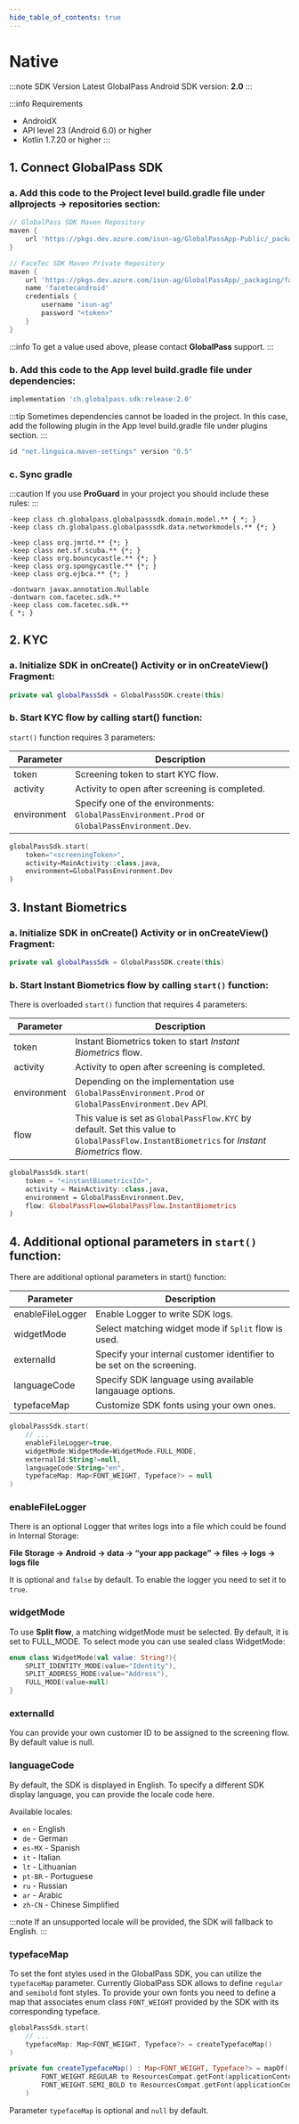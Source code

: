 ```yaml
---
hide_table_of_contents: true
---
```


# Native

:::note SDK Version
Latest GlobalPass Android SDK version: **2.0**
:::

:::info Requirements
- AndroidX
- API level 23 (Android 6.0) or higher
- Kotlin 1.7.20 or higher
:::

## 1. Connect GlobalPass SDK

### a. Add this code to the Project level build.gradle file under allprojects -> repositories section:

```gradle
// GlobalPass SDK Maven Repository
maven {
    url 'https://pkgs.dev.azure.com/isun-ag/GlobalPassApp-Public/_packaging/GlobalPassAndroidSDK/maven/v1'
}

// FaceTec SDK Maven Private Repository
maven {
    url 'https://pkgs.dev.azure.com/isun-ag/GlobalPassApp/_packaging/facetecandroid/maven/v1'
    name 'facetecandroid'
    credentials {
        username "isun-ag"
        password "<token>"
    }
}
```

:::info
To get a <token> value used above, please contact **GlobalPass** support.
:::

### b. Add this code to the App level build.gradle file under dependencies:

```gradle
implementation 'ch.globalpass.sdk:release:2.0'
```

:::tip
Sometimes dependencies cannot be loaded in the project. In this case, add the following plugin in the App level build.gradle file under plugins section.
:::

```gradle
id "net.linguica.maven-settings" version "0.5"
```

### c. Sync gradle

:::caution
If you use **ProGuard** in your project you should include these rules:
:::

```
-keep class ch.globalpass.globalpasssdk.domain.model.** { *; }
-keep class ch.globalpass.globalpasssdk.data.networkmodels.** {*; }

-keep class org.jmrtd.** {*; }
-keep class net.sf.scuba.** {*; }
-keep class org.bouncycastle.** {*; }
-keep class org.spongycastle.** {*; }
-keep class org.ejbca.** {*; }

-dontwarn javax.annotation.Nullable
-dontwarn com.facetec.sdk.**
-keep class com.facetec.sdk.**
{ *; }
```

## 2. KYC

### a. Initialize SDK in onCreate() Activity or in onCreateView() Fragment:

```kotlin
private val globalPassSdk = GlobalPassSDK.create(this)
```

### b. Start KYC flow by calling start() function:


`start()` function requires 3 parameters:

| Parameter   | Description                                                                                   |
| ----------- | --------------------------------------------------------------------------------------------- |
| token       | Screening token to start KYC flow.                                                            |
| activity    | Activity to open after screening is completed.                                                |
| environment | Specify one of the environments: `GlobalPassEnvironment.Prod` or `GlobalPassEnvironment.Dev`. |

```kotlin
globalPassSdk.start(
    token="<screeningToken>",
    activity=MainActivity::class.java,
    environment=GlobalPassEnvironment.Dev
)
```

## 3. Instant Biometrics

### a. Initialize SDK in onCreate() Activity or in onCreateView() Fragment:

```kotlin
private val globalPassSdk = GlobalPassSDK.create(this)
```

### b. Start Instant Biometrics flow by calling `start()` function:

There is overloaded `start()` function that requires 4 parameters:

| Parameter   | Description                                                                                                                               |
| ----------- | ----------------------------------------------------------------------------------------------------------------------------------------- |
| token       | Instant Biometrics token to start _Instant Biometrics_ flow.                                                                              |
| activity    | Activity to open after screening is completed.                                                                                            |
| environment | Depending on the implementation use `GlobalPassEnvironment.Prod` or `GlobalPassEnvironment.Dev` API.                                      |
| flow        | This value is set as `GlobalPassFlow.KYC` by default. Set this value to `GlobalPassFlow.InstantBiometrics` for _Instant Biometrics_ flow. |

```kotlin
globalPassSdk.start(
    token = "<instantBiometricsId>",
    activity = MainActivity::class.java,
    environment = GlobalPassEnvironment.Dev,
    flow: GlobalPassFlow=GlobalPassFlow.InstantBiometrics
)
```

## 4. Additional optional parameters in `start()` function:

There are additional optional parameters in start() function:

| Parameter        | Description                                                           |
| ---------------- | --------------------------------------------------------------------- |
| enableFileLogger | Enable Logger to write SDK logs.                                      |
| widgetMode       | Select matching widget mode if `Split` flow is used.                  |
| externalId       | Specify your internal customer identifier to be set on the screening. |
| languageCode     | Specify SDK language using available langauage options.               |
| typefaceMap      | Customize SDK fonts using your own ones.                              |

```kotlin
globalPassSdk.start(
    // ...
    enableFileLogger=true,
    widgetMode:WidgetMode=WidgetMode.FULL_MODE,
    externalId:String?=null,
    languageCode:String="en",
    typefaceMap: Map<FONT_WEIGHT, Typeface?> = null
)
```

### enableFileLogger

There is an optional Logger that writes logs into a file which could be found in Internal Storage:

**File Storage → Android → data → “your app package” → files → logs → logs file**

It is optional and `false` by default. To enable the logger you need to set it to `true`.

### widgetMode

To use **Split flow**, a matching widgetMode must be selected. By default, it is set to FULL_MODE. To select mode you can use sealed class WidgetMode:

```kotlin
enum class WidgetMode(val value: String?){
    SPLIT_IDENTITY_MODE(value="Identity"),
    SPLIT_ADDRESS_MODE(value="Address"),
    FULL_MODE(value=null)
}
```

### externalId

You can provide your own customer ID to be assigned to the screening flow. By default value is null.

### languageCode

By default, the SDK is displayed in English. To specify a different SDK display language, you can provide the locale code here.

Available locales:

- `en` - English
- `de` - German
- `es-MX` - Spanish
- `it` - Italian
- `lt` - Lithuanian
- `pt-BR` - Portuguese
- `ru` - Russian
- `ar` - Arabic
- `zh-CN` - Chinese Simplified
  
:::note
If an unsupported locale will be provided, the SDK will fallback to English.
:::

### typefaceMap

To set the font styles used in the GlobalPass SDK, you can utilize the `typefaceMap` parameter. Currently GlobalPass SDK allows to define `regular` and `semibold` font styles. To provide your own fonts you need to define a map that associates enum class `FONT_WEIGHT` provided by the SDK with its corresponding typeface.

```kotlin
globalPassSdk.start(
    // ...
    typefaceMap: Map<FONT_WEIGHT, Typeface?> = createTypefaceMap()
)

private fun createTypefaceMap() : Map<FONT_WEIGHT, Typeface?> = mapOf(
        FONT_WEIGHT.REGULAR to ResourcesCompat.getFont(applicationContext, R.font.your_regular_font),
        FONT_WEIGHT.SEMI_BOLD to ResourcesCompat.getFont(applicationContext, R.font.your_semibold_font)
    )
```

Parameter `typefaceMap` is optional and `null` by default.
